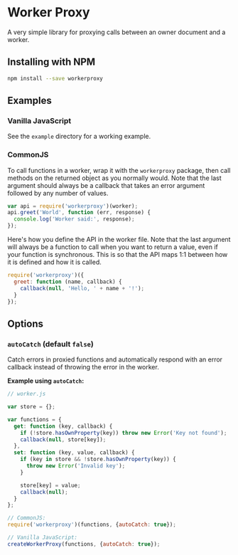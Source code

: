 Worker Proxy
============

A very simple library for proxying calls between an owner document and
a worker.


Installing with NPM
-------------------

```bash
npm install --save workerproxy
```


Examples
--------

### Vanilla JavaScript

See the `example` directory for a working example.


### CommonJS

To call functions in a worker, wrap it with the `workerproxy` package,
then call methods on the returned object as you normally would. Note
that the last argument should always be a callback that takes an error
argument followed by any number of values.

```js
var api = require('workerproxy')(worker);
api.greet('World', function (err, response) {
  console.log('Worker said:', response);
});
```

Here's how you define the API in the worker file. Note that the last
argument will always be a function to call when you want to return a
value, even if your function is synchronous. This is so that the API
maps 1:1 between how it is defined and how it is called.

```js
require('workerproxy')({
  greet: function (name, callback) {
    callback(null, 'Hello, ' + name + '!');
  }
});
```


Options
-------

### `autoCatch` (default `false`)

Catch errors in proxied functions and automatically respond with an
error callback instead of throwing the error in the worker.

**Example using `autoCatch`:**

```js
// worker.js

var store = {};

var functions = {
  get: function (key, callback) {
    if (!store.hasOwnProperty(key)) throw new Error('Key not found');
    callback(null, store[key]);
  },
  set: function (key, value, callback) {
    if (key in store && !store.hasOwnProperty(key)) {
      throw new Error('Invalid key');
    }

    store[key] = value;
    callback(null);
  }
};

// CommonJS:
require('workerproxy')(functions, {autoCatch: true});

// Vanilla JavaScript:
createWorkerProxy(functions, {autoCatch: true});
```
